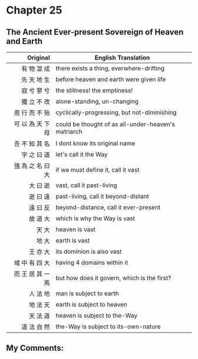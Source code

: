 # Chapter 25
## The Ancient Ever-present Sovereign of Heaven and Earth

| Original | English Translation |
| -: | -- |
| 有 物 混 成 | there exists a thing, everwhere-drifting |
| 先 天 地 生 | before heaven and earth were given life |
| 寂 兮 寥 兮 | the stillness! the emptiness! |
| 獨 立 不 改 | alone-standing, un-changing |
| 周 行 而 不 殆 | cyclically-progressing, but not-diminishing |
| 可 以 為 天 下 母 | could be thought of as all-under-heaven's matriarch |
| 吾 不 知 其 名 | I dont know its original name |
| 字 之 曰 道 | let's call it the Way |
| 強 為 之 名 曰 大 | if we must define it, call it vast |
| 大 曰 逝 | vast, call it past-living |
| 逝 曰 遠 | past-living, call it beyond-distant |
| 遠 曰 反 | beyond-distance, call it ever-present |
| 故 道 大 | which is why the Way is vast |
| 天 大 | heaven is vast |
| 地 大 | earth is vast |
| 王 亦 大 | its dominion is also vast |
| 域 中 有 四 大 | having 4 domains within it |
| 而 王 居 其 一 焉 | but how does it govern, which is the first? |
| 人 法 地 | man is subject to earth |
| 地 法 天 | earth is subject to heaven |
| 天 法 道 | heaven is subject to the-Way |
| 道 法 自 然 | the-Way is subject to its-own-nature |


## My Comments:

